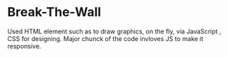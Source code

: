 # Break-The-Wall

Used HTML element such as <canvas> to draw graphics, on the fly, via JavaScript , CSS for designing.
Major chunck of the code invloves JS to make it responsive.
